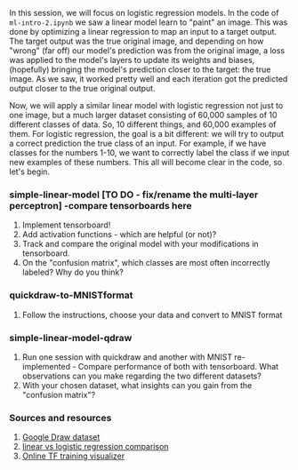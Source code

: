 In this session, we will focus on logistic regression models. In the code of ```ml-intro-2.ipynb``` we saw a linear model learn to "paint" an image. This was done by optimizing a linear regression to map an input to a target output. The target output was the true original image, and depending on how "wrong" (far off) our model's prediction was from the original image, a loss was applied to the model's layers to update its weights and biases, (hopefully) bringing the model's prediction closer to the target: the true image. As we saw, it worked pretty well and each iteration got the predicted output closer to the true original output.

Now, we will apply a similar linear model with logistic regression not just to one image, but a much larger dataset consisting of 60,000 samples of 10 different classes of data. So, 10 different things, and 60,000 examples of them. For logistic regression, the goal is a bit different: we will try to output a correct prediction the true class of an input. For example, if we have classes for the numbers 1-10, we want to correctly label the class if we input new examples of these numbers. This all will become clear in the code, so let's begin.

### simple-linear-model [TO DO - fix/rename the multi-layer perceptron] -compare tensorboards here
1. Implement tensorboard!
2. Add activation functions - which are helpful (or not)?
3. Track and compare the original model with your modifications in tensorboard.
4. On the "confusion matrix", which classes are most often incorrectly labeled? Why do you think?

### quickdraw-to-MNISTformat
1. Follow the instructions, choose your data and convert to MNIST format

### simple-linear-model-qdraw
1. Run one session with quickdraw and another with MNIST re-implemented - Compare performance of both with tensorboard. What observations can you make regarding the two different datasets?
2. With your chosen dataset, what insights can you gain from the "confusion matrix"?

### Sources and resources
1. [Google Draw dataset](https://quickdraw.withgoogle.com/data)
2. [linear vs logistic regression comparison](https://medium.com/all-of-us-are-belong-to-machines/gentlest-intro-to-tensorflow-4-logistic-regression-2afd0cabc54)
3. [Online TF training visualizer](http://playground.tensorflow.org/#activation=relu&batchSize=10&dataset=circle&regDataset=reg-plane&learningRate=0.03&regularizationRate=0&noise=0&networkShape=4,2&seed=0.28462&showTestData=false&discretize=false&percTrainData=50&x=true&y=true&xTimesY=false&xSquared=false&ySquared=false&cosX=false&sinX=false&cosY=false&sinY=false&collectStats=false&problem=classification&initZero=false&hideText=false)
